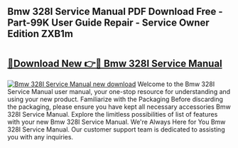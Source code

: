 ## Bmw 328I Service Manual PDF Download Free - Part-99K User Guide Repair - Service Owner Edition ZXB1m

# <h2><a href="http://bc30077.oget.top/?id=Bmw+328I+Service+Manual">🔗Download New 👉🔴 Bmw 328I Service Manual</a></h2>

[![Bmw 328I Service Manual new download](https://i.imgur.com/5g1atiW.png)](http://bc30077.oget.top/?id=Bmw+328I+Service+Manual)
Welcome to the Bmw 328I Service Manual user manual, your one-stop resource for understanding and using your new product. Familiarize with the Packaging Before discarding the packaging, please ensure you have kept all necessary accessories Bmw 328I Service Manual. Explore the limitless possibilities of list of features with your new Bmw 328I Service Manual. We're Always Here for You Bmw 328I Service Manual. Our customer support team is dedicated to assisting you with any inquiries.
